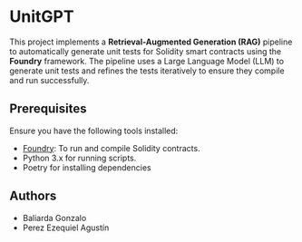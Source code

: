 # UnitGPT

This project implements a **Retrieval-Augmented Generation (RAG)** pipeline to automatically generate unit tests for Solidity smart contracts using the **Foundry** framework. The pipeline uses a Large Language Model (LLM) to generate unit tests and refines the tests iteratively to ensure they compile and run successfully.

## Prerequisites

Ensure you have the following tools installed:

- [Foundry](https://github.com/foundry-rs/foundry): To run and compile Solidity contracts.
- Python 3.x for running scripts.
- Poetry for installing dependencies

## Authors

- Baliarda Gonzalo
- Perez Ezequiel Agustín